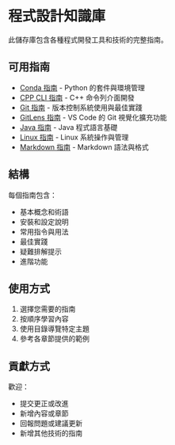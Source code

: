 # 程式設計知識庫

此儲存庫包含各種程式開發工具和技術的完整指南。

## 可用指南

- [Conda 指南](conda-guide.md) - Python 的套件與環境管理
- [CPP CLI 指南](cpp-cli-guide.md) - C++ 命令列介面開發
- [Git 指南](git-guide.md) - 版本控制系統使用與最佳實踐
- [GitLens 指南](gitlens-guide.md) - VS Code 的 Git 視覺化擴充功能
- [Java 指南](java-guide.md) - Java 程式語言基礎
- [Linux 指南](linux-guide.md) - Linux 系統操作與管理
- [Markdown 指南](markdown-guide.md) - Markdown 語法與格式

## 結構

每個指南包含：
- 基本概念和術語
- 安裝和設定說明
- 常用指令與用法
- 最佳實踐
- 疑難排解提示
- 進階功能

## 使用方式

1. 選擇您需要的指南
2. 按順序學習內容
3. 使用目錄導覽特定主題
4. 參考各章節提供的範例

## 貢獻方式

歡迎：
- 提交更正或改進
- 新增內容或章節
- 回報問題或建議更新
- 新增其他技術的指南